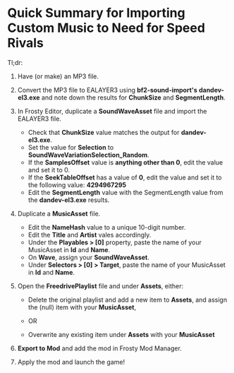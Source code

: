 # Quick Summary for Importing Custom Music to Need for Speed Rivals

Tl;dr:

1. Have (or make) an MP3 file.

2. Convert the MP3 file to EALAYER3 using **bf2-sound-import's** **dandev-el3.exe** and note down the results for **ChunkSize** and **SegmentLength**.

3. In Frosty Editor, duplicate a **SoundWaveAsset** file and import the EALAYER3 file.
   * Check that **ChunkSize** value matches the output for **dandev-el3.exe**.
   * Set the value for **Selection** to **SoundWaveVariationSelection_Random**.
   * If the **SamplesOffset** value is **anything other than 0**, edit the value and set it to 0.
   * If the **SeekTableOffset** has a value of **0**, edit the value and set it to the following value: **4294967295**
   * Edit the **SegmentLength** value with the SegmentLength value from the **dandev-el3.exe** results.

4. Duplicate a **MusicAsset** file.
   * Edit the **NameHash** value to a unique 10-digit number.
   * Edit the **Title** and **Artist** vales accordingly.
   * Under the **Playables > [0]** property, paste the name of your MusicAsset in **Id** and **Name**.
   * On **Wave**, assign your **SoundWaveAsset**.
   * Under **Selectors > [0] > Target**, paste the name of your MusicAsset in **Id** and **Name**.

5. Open the **FreedrivePlaylist** file and under **Assets**, either:
   * Delete the original playlist and add a new item to **Assets**, and assign the (null) item with your **MusicAsset**, 
   
   * OR
   
   * Overwrite any existing item under **Assets** with your **MusicAsset**

6. **Export to Mod** and add the mod in Frosty Mod Manager.

7. Apply the mod and launch the game!
